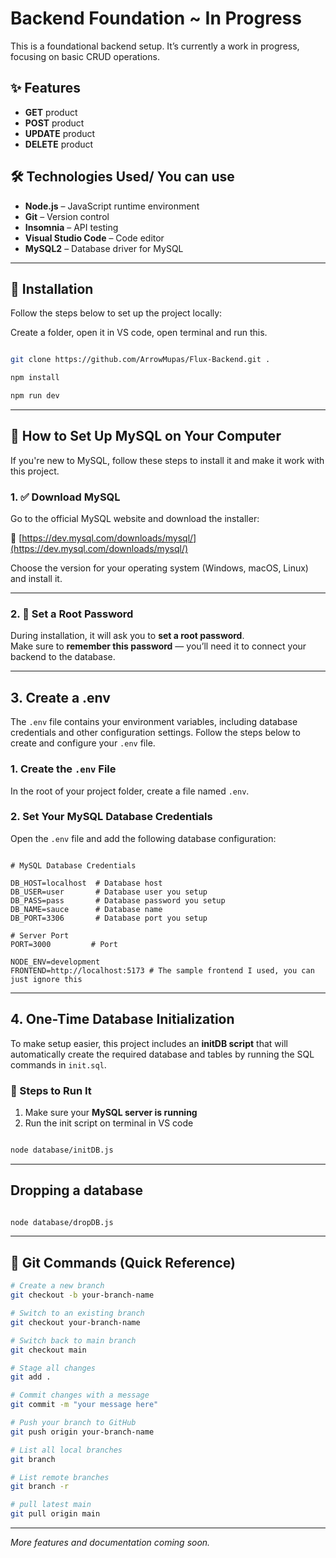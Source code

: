 # Backend Foundation ~ In Progress

This is a foundational backend setup. It’s currently a work in progress, focusing on basic CRUD operations.

## ✨ Features

-   **GET** product
-   **POST** product
-   **UPDATE** product
-   **DELETE** product

## 🛠 Technologies Used/ You can use

-   **Node.js** – JavaScript runtime environment
-   **Git** – Version control
-   **Insomnia** – API testing
-   **Visual Studio Code** – Code editor
-   **MySQL2** – Database driver for MySQL

---

## 🚀 Installation

Follow the steps below to set up the project locally:

Create a folder, open it in VS code, open terminal and run this.

```bash

git clone https://github.com/ArrowMupas/Flux-Backend.git .

npm install

npm run dev

```

---

## 🧰 How to Set Up MySQL on Your Computer

If you're new to MySQL, follow these steps to install it and make it work with this project.

### 1. ✅ Download MySQL

Go to the official MySQL website and download the installer:

🔗 [https://dev.mysql.com/downloads/mysql/](https://dev.mysql.com/downloads/mysql/)

Choose the version for your operating system (Windows, macOS, Linux) and install it.

---

### 2. 🔑 Set a Root Password

During installation, it will ask you to **set a root password**.  
Make sure to **remember this password** — you’ll need it to connect your backend to the database.

---

## 3. Create a .env

The `.env` file contains your environment variables, including database credentials and other configuration settings. Follow the steps below to create and configure your `.env` file.

### 1. Create the `.env` File

In the root of your project folder, create a file named `.env`.

### 2. Set Your MySQL Database Credentials

Open the `.env` file and add the following database configuration:

```env

# MySQL Database Credentials

DB_HOST=localhost  # Database host
DB_USER=user       # Database user you setup
DB_PASS=pass       # Database password you setup
DB_NAME=sauce      # Database name
DB_PORT=3306       # Database port you setup

# Server Port
PORT=3000         # Port

NODE_ENV=development
FRONTEND=http://localhost:5173 # The sample frontend I used, you can just ignore this

```

---

## 4. One-Time Database Initialization

To make setup easier, this project includes an **initDB script** that will automatically create the required database and tables by running the SQL commands in `init.sql`.

### 🔄 Steps to Run It

1. Make sure your **MySQL server is running**
2. Run the init script on terminal in VS code

```bash

node database/initDB.js

```

---

## Dropping a database

```bash

node database/dropDB.js

```

---
## 🚀 Git Commands (Quick Reference)

```bash
# Create a new branch
git checkout -b your-branch-name

# Switch to an existing branch
git checkout your-branch-name

# Switch back to main branch
git checkout main

# Stage all changes
git add .

# Commit changes with a message
git commit -m "your message here"

# Push your branch to GitHub
git push origin your-branch-name

# List all local branches
git branch

# List remote branches
git branch -r

# pull latest main
git pull origin main
```
---

_More features and documentation coming soon._
